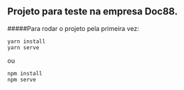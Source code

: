 ## Projeto para teste na empresa Doc88.

#####Para rodar o projeto pela primeira vez:

```
yarn install
yarn serve
```
ou 
```
npm install 
npm serve
```
